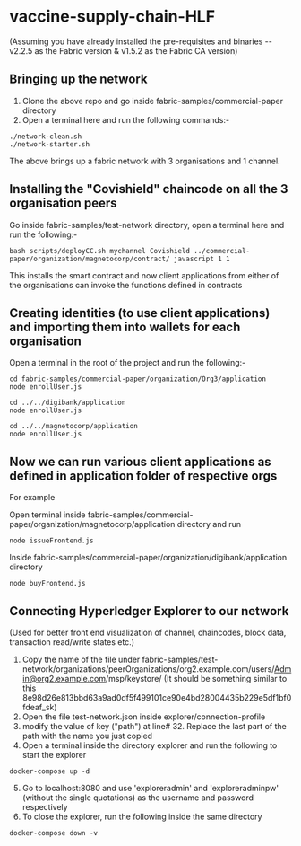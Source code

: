 # vaccine-supply-chain-HLF
(Assuming you have already installed the pre-requisites and binaries -- v2.2.5 as the Fabric version & v1.5.2 as the Fabric CA version)
## Bringing up the network
1. Clone the above repo and go inside fabric-samples/commercial-paper directory
2. Open a terminal here and run the following commands:-
```
./network-clean.sh
./network-starter.sh
```
The above brings up a fabric network with 3 organisations and 1 channel.

## Installing the "Covishield" chaincode on all the 3 organisation peers
Go inside fabric-samples/test-network directory, open a terminal here and run the following:-
```
bash scripts/deployCC.sh mychannel Covishield ../commercial-paper/organization/magnetocorp/contract/ javascript 1 1
```
This installs the smart contract and now client applications from either of the organisations can invoke the functions defined in contracts

## Creating identities (to use client applications) and importing them into wallets for each organisation
Open a terminal in the root of the project and run the following:-
```
cd fabric-samples/commercial-paper/organization/Org3/application
node enrollUser.js

cd ../../digibank/application
node enrollUser.js

cd ../../magnetocorp/application
node enrollUser.js
```

## Now we can run various client applications as defined in application folder of respective orgs
For example

Open terminal inside fabric-samples/commercial-paper/organization/magnetocorp/application directory and run
```
node issueFrontend.js
```
Inside fabric-samples/commercial-paper/organization/digibank/application directory
```
node buyFrontend.js
```

## Connecting Hyperledger Explorer to our network 
(Used for better front end visualization of channel, chaincodes, block data, transaction read/write states etc.)
1. Copy the name of the file under fabric-samples/test-network/organizations/peerOrganizations/org2.example.com/users/Admin@org2.example.com/msp/keystore/
(It should be something similar to this 8e98d26e813bbd63a9ad0df5f499101ce90e4bd28004435b229e5df1bf0fdeaf_sk)
2. Open the file test-network.json inside explorer/connection-profile
3. modify the value of key ("path") at line# 32. Replace the last part of the path with the name you just copied
4. Open a terminal inside the directory explorer and run the following to start the explorer
```
docker-compose up -d
```
5. Go to localhost:8080 and use 'exploreradmin' and 'exploreradminpw' (without the single quotations) as the username and password respectively 
6. To close the explorer, run the following inside the same directory
```
docker-compose down -v
```
